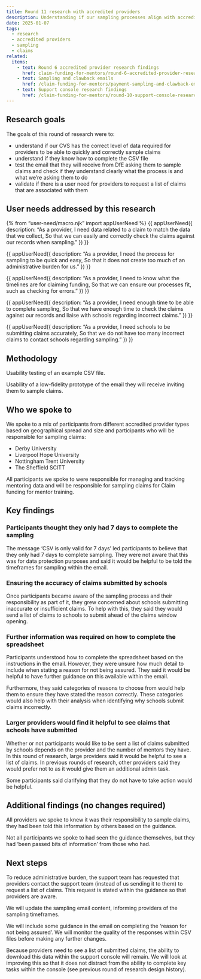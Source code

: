 ```yaml
---
title: Round 11 research with accredited providers
description: Understanding if our sampling processes align with accredited providers’ needs and expectations
date: 2025-01-07
tags:
  - research
  - accredited providers
  - sampling
  - claims
related:
  items:
    - text: Round 6 accredited provider research findings
      href: claim-funding-for-mentors/round-6-accredited-provider-research-findings/
    - text: Sampling and clawback emails
      href: /claim-funding-for-mentors/payment-sampling-and-clawback-emails/
    - text: Support console research findings
      href: /claim-funding-for-mentors/round-10-support-console-research-findings/
---
```


## Research goals

The goals of this round of research were to:

- understand if our CVS has the correct level of data required for providers to be able to quickly and correctly sample claims
- understand if they know how to complete the CSV file
- test the email that they will receive from DfE asking them to sample claims and check if they understand clearly what the process is and what we’re asking them to do
- validate if there is a user need for providers to request a list of claims that are associated with them

## User needs addressed by this research

{% from “user-need/macro.njk” import appUserNeed %}
{{ appUserNeed({
  description: “As a provider,
  I need data related to a claim to match the data that we collect,
 So that we can easily and correctly check the claims against our records when sampling.”
}) }}

{{ appUserNeed({
  description: “As a provider,
  I need the process for sampling to be quick and easy,
  So that it does not create too much of an administrative burden for us.”
}) }}

{{ appUserNeed({
  description: “As a provider,
I need to know what the timelines are for claiming funding,
So that we can ensure our processes fit, such as checking for errors.”
}) }}

{{ appUserNeed({
  description: “As a provider,
  I need enough time to be able to complete sampling,
  So that we have enough time to check the claims against our records and liaise with schools regarding incorrect claims.”
}) }}

{{ appUserNeed({
  description: “As a provider,
  I need schools to be submitting claims accurately,
  So that we do not have too many incorrect claims to contact schools regarding sampling.”
}) }}

## Methodology

Usability testing of an example CSV file.

Usability of a low-fidelity prototype of the email they will receive inviting them to sample claims.

## Who we spoke to

We spoke to a mix of participants from different accredited provider types based on geographical spread and size and participants who will be responsible for sampling claims:

- Derby University
- Liverpool Hope University
- Nottingham Trent University
- The Sheffield SCITT

All participants we spoke to were responsible for managing and tracking mentoring data and will be responsible for sampling claims for Claim funding for mentor training.

## Key findings

### Participants thought they only had 7 days to complete the sampling

The message ‘CSV is only valid for 7 days’ led participants to believe that they only had 7 days to complete sampling. They were not aware that this was for data protection purposes and said it would be helpful to be told the timeframes for sampling within the email.

### Ensuring the accuracy of claims submitted by schools

Once participants became aware of the sampling process and their responsibility as part of it, they grew concerned about schools submitting inaccurate or insufficient claims. To help with this, they said they would send a list of claims to schools to submit ahead of the claims window opening.

### Further information was required on how to complete the spreadsheet

Participants understood how to complete the spreadsheet based on the instructions in the email. However, they were unsure how much detail to include when stating a reason for not being assured. They said it would be helpful to have further guidance on this available within the email.

Furthermore, they said categories of reasons to choose from would help them to ensure they have stated the reason correctly. These categories would also help with their analysis when identifying why schools submit claims incorrectly.

### Larger providers would find it helpful to see claims that schools have submitted

Whether or not participants would like to be sent a list of claims submitted by schools depends on the provider and the number of mentors they have. In this round of research, large providers said it would be helpful to see a list of claims. In previous rounds of research, other providers said they would prefer not to as it would give them an additional admin task.

Some participants said clarifying that they do not have to take action would be helpful.

## Additional findings (no changes required)

All providers we spoke to knew it was their responsibility to sample claims, they had been told this information by others based on the guidance.

Not all participants we spoke to had seen the guidance themselves, but they had ‘been passed bits of information’ from those who had.

## Next steps

To reduce administrative burden, the support team has requested that providers contact the support team (instead of us sending it to them) to request a list of claims. This request is stated within the guidance so that providers are aware.

We will update the sampling email content, informing providers of the sampling timeframes.

We will include some guidance in the email on completing the ‘reason for not being assured’. We will monitor the quality of the responses within CSV files before making any further changes.

Because providers need to see a list of submitted claims, the ability to download this data within the support console will remain. We will look at improving this so that it does not distract from the ability to complete key tasks within the console (see previous round of research design history).
